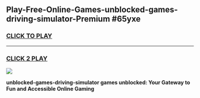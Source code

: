 
## Play-Free-Online-Games-unblocked-games-driving-simulator-Premium #65yxe
<h3>
<a href="https://premium.freeplayer.one?title=unblocked-games-driving-simulator&ref=8M">CLICK TO PLAY</a></h3>
<hr>

<h3>
<a href="https://premium.freeplayer.one?title=unblocked-games-driving-simulator&ref=8M">CLICK 2 PLAY</a>
  
</h3>

<a href="https://premium.freeplayer.one?title=unblocked-games-driving-simulator&ref=8M"><img src="https://clearcache.store/games.png"></a>


**unblocked-games-driving-simulator games unblocked: Your Gateway to Fun and Accessible Online Gaming**
